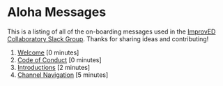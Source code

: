 # Aloha Messages 
This is a listing of all of the on-boarding messages used in the [ImprovED Collaboratory Slack Group](http://improvedcollaboratory.slack.com). Thanks for sharing ideas and contributing!

1. [Welcome](welcome.md) [0 minutes]
2. [Code of Conduct](codeofconduct.md) [0 minutes]
3. [Introductions](intro.md) [2 minutes]
3. [Channel Navigation](channelnav.md) [5 minutes]
